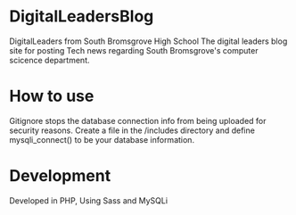 # DigitalLeadersBlog
DigitalLeaders from South Bromsgrove High School
The digital leaders blog site for posting Tech news regarding South Bromsgrove's computer scicence department.

# How to use
Gitignore stops the database connection info from being uploaded for security reasons.
Create a file in the /includes directory and define mysqli_connect() to be your database information.

# Development
Developed in PHP, Using Sass and MySQLi
